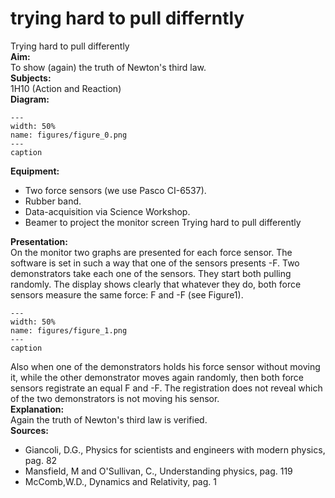 # trying hard to pull differntly 
 Trying hard to pull differently   
<b> Aim: </b>  
 To show (again) the truth of Newton's third law.    
<b> Subjects: </b>  
 1H10 (Action and Reaction)   
<b> Diagram: </b>  
    
```{figure} figures/figure_0.png  
---  
width: 50%  
name: figures/figure_0.png  
---  
caption  
``` 
     
<b> Equipment: </b>  
 
 *  Two force sensors (we use Pasco CI-6537). 
 *  Rubber band. 
 *  Data-acquisition via Science Workshop. 
 *  Beamer to project the monitor screen Trying hard to pull differently
    
<b> Presentation: </b>  
 On the monitor two graphs are presented for each force sensor. The software is set in such a way that one of the sensors presents -F. Two demonstrators take each one of the sensors. They start both pulling randomly. The display shows clearly that whatever they do, both force sensors measure the same force: F and -F (see Figure1).     
```{figure} figures/figure_1.png  
---  
width: 50%  
name: figures/figure_1.png  
---  
caption  
``` 
 Also when one of the demonstrators holds his force sensor without moving it, while the other demonstrator moves again randomly, then both force sensors registrate an equal F and -F. The registration does not reveal which of the two demonstrators is not moving his sensor.    
<b> Explanation: </b>  
 Again the truth of Newton's third law is verified.    
<b> Sources: </b>  
 
 *  Giancoli, D.G., Physics for scientists and engineers with modern physics, pag. 82 
 *  Mansfield, M and O'Sullivan, C., Understanding physics, pag. 119 
 *  McComb,W.D., Dynamics and Relativity, pag. 1
  